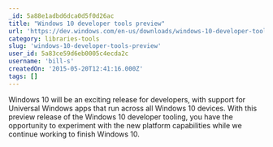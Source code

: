 ```yaml
---
_id: 5a88e1adbd6dca0d5f0d26ac
title: "Windows 10 developer tools preview"
url: 'https://dev.windows.com/en-us/downloads/windows-10-developer-tools'
category: libraries-tools
slug: 'windows-10-developer-tools-preview'
user_id: 5a83ce59d6eb0005c4ecda2c
username: 'bill-s'
createdOn: '2015-05-20T12:41:16.000Z'
tags: []
---
```


Windows 10 will be an exciting release for developers, with support for Universal Windows apps that run across all Windows 10 devices. With this preview release of the Windows 10 developer tooling, you have the opportunity to experiment with the new platform capabilities while we continue working to finish Windows 10.
